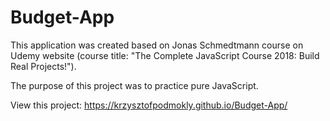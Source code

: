 # Budget-App

This application was created based on Jonas Schmedtmann course on Udemy website (course title: "The Complete JavaScript Course 2018: Build Real Projects!").

The purpose of this project was to practice pure JavaScript.

View this project: https://krzysztofpodmokly.github.io/Budget-App/
